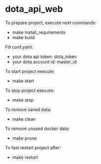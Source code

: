 # dota_api_web
To prepare project, execute next commands:
- make install_requirements
- make build

Fill conf.yaml:
- your dota api token: dota_token
- your dota account id: master_id

To start project execute:
- make start

To stop project execute:
- make stop

To remove saved data:
- make clean

To remove unused docker data:
- make prune

To fast restart project after:
- make restart
